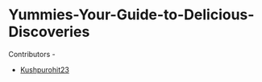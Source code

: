 # Yummies-Your-Guide-to-Delicious-Discoveries


Contributors - 
 - [Kushpurohit23](https://github.com/Kushpurohit23)
